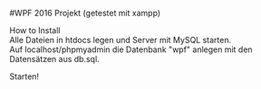 #WPF 2016 Projekt (getestet mit xampp)

How to Install<br/>
Alle Dateien in htdocs legen und Server mit MySQL starten.<br/>
Auf localhost/phpmyadmin die Datenbank "wpf" anlegen mit den Datensätzen aus db.sql.<br/>

Starten!
